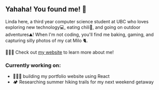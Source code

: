 ## Yahaha! You found me! 🍃
Linda here, a third year computer science student at UBC who loves exploring new technology💻, eating chili🥫, and going on outdoor adventures⛰️! When I'm not coding, you'll find me baking, gaming, and capturing silly photos of my cat Milo 🐈.

👩🏻‍💻 Check out <a href="https://lhan0903.github.io/website/">my website</a> to learn more about me!


### Currently working on: 
- 🏋🏻‍♀️ building my portfolio website using React
- 🏕️ Researching summer hiking trails for my next weekend getaway
